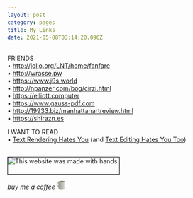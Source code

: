 ```yaml
---
layout: post
category: pages
title: My Links
date: 2021-05-08T03:14:20.096Z
---
```

FRIENDS\
• <http://jollo.org/LNT/home/fanfare>\
• <http://wrasse.pw>\
• <https://www.j9s.world>\
• <http://npanzer.com/bog/cirzi.html>\
• <https://elliott.computer>\
• <https://www.gauss-pdf.com>\
• <http://19933.biz/manhattanartreview.html>\
• <https://shirazn.es>

I WANT TO READ\
• [Text Rendering Hates You](https://gankra.github.io/blah/text-hates-you) (and [Text Editing Hates You Too](https://lord.io/text-editing-hates-you-too)[](https://lord.io/text-editing-hates-you-too))

<a href="https://gossipsweb.net"><br><img src="https://gossipsweb.net/images/twwmwh-lime.jpg" alt="This website was made with hands." style="width: auto; height: 38px; border: 1px solid #000; display: inline-block;"/></a>

*buy me a coffee* <img src="/assets/uploads/unnamed.png" style="height: 19px; width: auto; display: inline-block;">